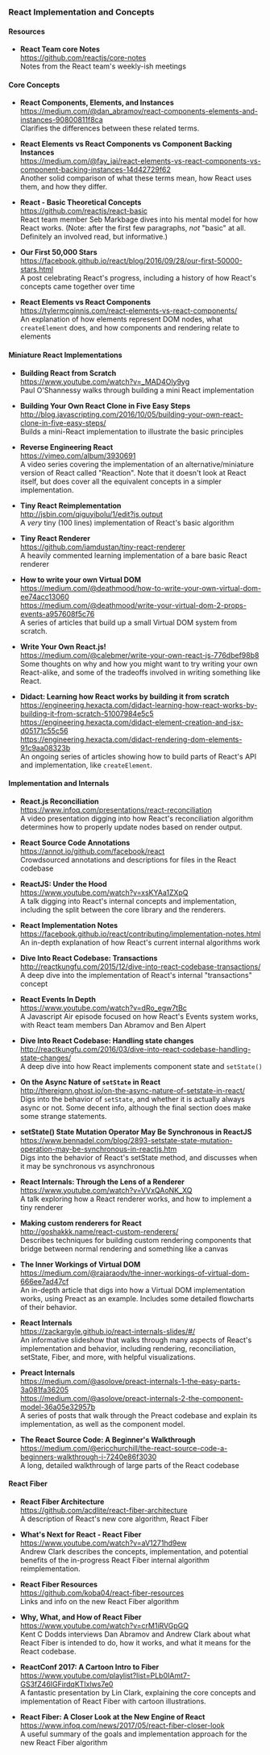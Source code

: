 ### React Implementation and Concepts


#### Resources

- **React Team core Notes**  
  https://github.com/reactjs/core-notes  
  Notes from the React team's weekly-ish meetings
  

#### Core Concepts

- **React Components, Elements, and Instances**  
  https://medium.com/@dan_abramov/react-components-elements-and-instances-90800811f8ca  
  Clarifies the differences between these related terms.
  
- **React Elements vs React Components vs Component Backing Instances**  
  https://medium.com/@fay_jai/react-elements-vs-react-components-vs-component-backing-instances-14d42729f62  
  Another solid comparison of what these terms mean, how React uses them, and how they differ.
  
- **React - Basic Theoretical Concepts**  
  https://github.com/reactjs/react-basic  
  React team member Seb Markbage dives into his mental model for how React works.  (Note: after the first few paragraphs, _not_ "basic" at all.  Definitely an involved read, but informative.)
  
- **Our First 50,000 Stars**  
  https://facebook.github.io/react/blog/2016/09/28/our-first-50000-stars.html  
  A post celebrating React's progress, including a history of how React's concepts came together over time
  
- **React Elements vs React Components**  
  https://tylermcginnis.com/react-elements-vs-react-components/  
  An explanation of how elements represent DOM nodes, what `createElement` does, and how components and rendering relate to elements
  

#### Miniature React Implementations

- **Building React from Scratch**  
  https://www.youtube.com/watch?v=_MAD4Oly9yg  
  Paul O'Shannessy walks through building a mini React implementation
  
- **Building Your Own React Clone in Five Easy Steps**  
  http://blog.javascripting.com/2016/10/05/building-your-own-react-clone-in-five-easy-steps/  
  Builds a mini-React implementation to illustrate the basic principles

- **Reverse Engineering React**  
  https://vimeo.com/album/3930691  
  A video series covering the implementation of an alternative/miniature version of React called "Reaction".  Note that it doesn't look at React itself, but does cover all the equivalent concepts in a simpler implementation.
  
- **Tiny React Reimplementation**  
  http://jsbin.com/qiguyibolu/1/edit?js,output  
  A _very_ tiny (100 lines) implementation of React's basic algorithm
  
- **Tiny React Renderer**  
  https://github.com/iamdustan/tiny-react-renderer  
  A heavily commented learning implementation of a bare basic React renderer
  
- **How to write your own Virtual DOM**  
  https://medium.com/@deathmood/how-to-write-your-own-virtual-dom-ee74acc13060  
  https://medium.com/@deathmood/write-your-virtual-dom-2-props-events-a957608f5c76  
  A series of articles that build up a small Virtual DOM system from scratch.
  
- **Write Your Own React.js!**  
  https://medium.com/@calebmer/write-your-own-react-js-776dbef98b8  
  Some thoughts on why and how you might want to try writing your own React-alike, and some of the tradeoffs involved in writing something like React.
  
- **Didact: Learning how React works by building it from scratch**  
  https://engineering.hexacta.com/didact-learning-how-react-works-by-building-it-from-scratch-51007984e5c5  
  https://engineering.hexacta.com/didact-element-creation-and-jsx-d05171c55c56  
  https://engineering.hexacta.com/didact-rendering-dom-elements-91c9aa08323b  
  An ongoing series of articles showing how to build parts of React's API and implementation, like `createElement`.
  
  
  
#### Implementation and Internals

- **React.js Reconciliation**  
  https://www.infoq.com/presentations/react-reconciliation  
  A video presentation digging into how React's reconciliation algorithm determines how to properly update nodes based on render output.
 
- **React Source Code Annotations**  
  https://annot.io/github.com/facebook/react  
  Crowdsourced annotations and descriptions for files in the React codebase

- **ReactJS: Under the Hood**  
  https://www.youtube.com/watch?v=xsKYAa1ZXpQ  
  A talk digging into React's internal concepts and implementation, including the split between the core library and the renderers.
  
- **React Implementation Notes**  
  https://facebook.github.io/react/contributing/implementation-notes.html  
  An in-depth explanation of how React's current internal algorithms work
  
- **Dive Into React Codebase: Transactions**  
  http://reactkungfu.com/2015/12/dive-into-react-codebase-transactions/  
  A deep dive into the implementation of React's internal "transactions" concept
 
- **React Events In Depth**  
  https://www.youtube.com/watch?v=dRo_egw7tBc  
  A Javascript Air episode focused on how React's Events system works, with React team members Dan Abramov and Ben Alpert

- **Dive Into React Codebase: Handling state changes**  
  http://reactkungfu.com/2016/03/dive-into-react-codebase-handling-state-changes/  
  A deep dive into how React implements component state and `setState()`
  
- **On the Async Nature of `setState` in React**  
  http://thereignn.ghost.io/on-the-async-nature-of-setstate-in-react/  
  Digs into the behavior of `setState`, and whether it is actually always async or not.  Some decent info, although the final section does make some strange statements.
  
- **setState() State Mutation Operator May Be Synchronous in ReactJS**  
  https://www.bennadel.com/blog/2893-setstate-state-mutation-operation-may-be-synchronous-in-reactjs.htm  
  Digs into the behavior of React's setState method, and discusses when it may be synchronous vs asynchronous
  
- **React Internals: Through the Lens of a Renderer**  
  https://www.youtube.com/watch?v=VVxQAoNK_XQ  
  A talk exploring how a React renderer works, and how to implement a tiny renderer
  
- **Making custom renderers for React**  
  http://goshakkk.name/react-custom-renderers/  
  Describes techniques for building custom rendering components that bridge between normal rendering and something like a canvas
  
- **The Inner Workings of Virtual DOM**  
  https://medium.com/@rajaraodv/the-inner-workings-of-virtual-dom-666ee7ad47cf  
  An in-depth article that digs into how a Virtual DOM implementation works, using Preact as an example.  Includes some detailed flowcharts of their behavior.
  
- **React Internals**  
  https://zackargyle.github.io/react-internals-slides/#/  
  An informative slideshow that walks through many aspects of React's implementation and behavior, including rendering, reconciliation, setState, Fiber, and more, with helpful visualizations.
  
 - **Preact Internals**  
   https://medium.com/@asolove/preact-internals-1-the-easy-parts-3a081fa36205  
   https://medium.com/@asolove/preact-internals-2-the-component-model-36a05e32957b  
   A series of posts that walk through the Preact codebase and explain its implementation, as well as the component model.
   
- **The React Source Code: A Beginner's Walkthrough**  
  https://medium.com/@ericchurchill/the-react-source-code-a-beginners-walkthrough-i-7240e86f3030  
  A long, detailed walkthrough of large parts of the React codebase
   

#### React Fiber
  
- **React Fiber Architecture**  
  https://github.com/acdlite/react-fiber-architecture  
  A description of React's new core algorithm, React Fiber
  
- **What's Next for React - React Fiber**  
  https://www.youtube.com/watch?v=aV1271hd9ew  
  Andrew Clark describes the concepts, implementation, and potential benefits of the in-progress React Fiber internal algorithm reimplementation.
  
- **React Fiber Resources**  
  https://github.com/koba04/react-fiber-resources  
  Links and info on the new React Fiber algorithm
  
- **Why, What, and How of React Fiber**  
  https://www.youtube.com/watch?v=crM1iRVGpGQ  
  Kent C Dodds interviews Dan Abramov and Andrew Clark about what React Fiber is intended to do, how it works, and what it means for the React codebase.
  
- **ReactConf 2017: A Cartoon Intro to Fiber**  
  https://www.youtube.com/playlist?list=PLb0IAmt7-GS3fZ46IGFirdqKTIxlws7e0  
  A fantastic presentation by Lin Clark, explaining the core concepts and implementation of React Fiber with cartoon illustrations.
  
- **React Fiber: A Closer Look at the New Engine of React**  
  https://www.infoq.com/news/2017/05/react-fiber-closer-look  
  A useful summary of the goals and implementation approach for the new React Fiber algorithm